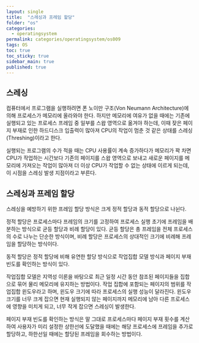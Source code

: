 ```yaml
---
layout: single
title:  "스레싱과 프레임 할당"
folder: "os"
categories:
  - operatingsystem
permalink: categories/operatingsystem/os009
tags: OS
toc: true
toc_sticky: true
sidebar_main: true
published: true
---
```


## 스레싱
컴퓨터에서 프로그램을 실행하려면 폰 노이만 구조(Von Neumann Architecture)에 의해 프로세스가 메모리에 올라와야 한다. 하지만 메모리에 여유가 없을 때에는 기존에 실행되고 있는 프로세스 프레임 중 일부를 스왑 영역으로 옮겨야 하는데, 이때 잦은 페이지 부재로 인한 하드디스크 입출력이 많아져 CPU의 작업이 멈춘 것 같은 상태를 스레싱(Threshing)이라고 한다.

실행되는 프로그램의 수가 적을 때는 CPU 사용률이 계속 증가하다가 메모리가 꽉 차면 CPU가 작업하는 시간보다 기존의 페이지를 스왑 영역으로 보내고 새로운 페이지를 메모리에 가져오는 작업이 많아져 더 이상 CPU가 작업할 수 없는 상태에 이르게 되는데, 이 시점을 스레싱 발생 지점이라고 부른다.

## 스레싱과 프레임 할당
스레싱을 예방하기 위한 프레임 할당 방식은 크게 정적 할당과 동적 할당으로 나뉜다.

정적 할당은 프로세스마다 프레임의 크기를 고정하여 프로세스 실행 초기에 프레임을 배분하는 방식으로 균등 할당과 비례 할당이 있다. 균등 할당은 총 프레임을 전체 프로세스의 수로 나누는 단순한 방식이며, 비례 할당은 프로세스의 상대적인 크기에 비례해 프레임을 할당하는 방식이다.

동적 할당은 정적 할당에 비해 유연한 할당 방식으로 작업집합 모델 방식과 페이지 부재 빈도를 확인하는 방식이 있다.

작업집합 모델은 지역성 이론을 바탕으로 최근 일정 시간 동안 참조된 페이지들을 집합으로 묶어 물리 메모리에 유지하는 방법이다. 작업 집합에 포함되는 페이지의 범위를 작업집합 윈도우라고 하며, 윈도우 크기에 따라 프로세스의 실행 성능이 달라진다. 윈도우 크기를 너무 크게 잡으면 현재 실행되지 않는 페이지까지 메모리에 남아 다른 프로세스에 영향을 미치게 되고, 너무 작게 잡으면 스레싱이 발생한다.

페이지 부재 빈도를 확인하는 방식은 말 그대로 프로세스마다 페이지 부재 횟수를 계산하여 사용자가 미리 설정한 상한선에 도달했을 때에는 해당 프로세스에 프레임을 추가로 할당하고, 하한선일 때에는 할당된 프레임을 회수하는 방법이다.